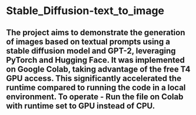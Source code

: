 # Stable_Diffusion-text_to_image
The project aims to demonstrate the generation of images based on textual prompts using a stable diffusion model and GPT-2, leveraging PyTorch and Hugging Face.
It was implemented on Google Colab, taking advantage of the free T4 GPU access. This significantly accelerated the runtime compared to running the code in a local environment.
To operate - 
   Run the file on Colab with runtime set to GPU instead of CPU.
 --------------------------------------------------------------------------------
